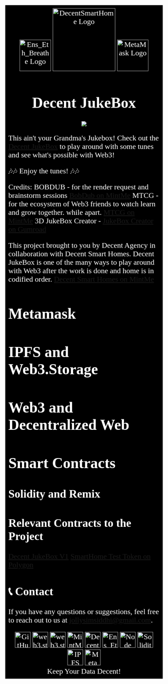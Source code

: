 <div style="font-family: 'Comic Sans MS', cursive; font-size: 24px; color: white; background-color: black; padding: 10px;">
<div align="center">
    <img src="https://bafybeic5bvnkjejuxbogn2n7lyzfyf5l6glgzrxkidjwj4yvhyci5haoca.ipfs.w3s.link/PolygonLogo.png" alt="Ens_Eth_Breathe Logo" width="100" height="100">
    <img src="https://bafybeihphat3yf3i6xnswokddphq6yox4gd2i6fcauwnghoi7odmpsfe6y.ipfs.w3s.link/JukeBox_Landing.gif" alt="DecentSmartHome Logo" width="200" height="200">
    <img src="https://bafybeicft2vkf4jfqex4j2xjr5t2yzrdlticyboc2gbf325ztjqpv5ng24.ipfs.w3s.link/MetaMaskFox.png" alt="MetaMask Logo" width="100" height="100">
</div>

<div align="center">
    <h1>🎵 Decent JukeBox 🎵</h1>
</div>


<div align="center">
    	<img height=auto width=auto src="./Controls_Demo.gif">
</div>


This ain't your Grandma's Jukebox! Check out the [Decent JukeBox](https://thejollylama.github.io/JollyJukeBox/public/) to play around with some tunes and see what's possible with Web3!

🎶🎶 Enjoy the tunes! 🎶🎶

Credits:
    BOBDUB - for the render request and brainstorm sessions [BobDub on MintMe](https://www.mintme.com/token/bobdubbloon)
    MTCG - for the ecosystem of Web3 friends to watch learn and grow together. while apart. [MTCG on MintMe](https://www.mintme.com/token/mtcg)
    3D JukeBox Creator - [JukeBox Creator on Gumroad](https://innovationassets.gumroad.com/?recommended_by=library&_gl=1*e3bpgc*_ga*MTA0MTE3Nzg4NC4xNzMyMjkwNzEw*_ga_6LJN6D94N6*MTczMjI5MDcxMC4xLjEuMTczMjI5MDcyMC4wLjAuMA..)

This project brought to you by Decent Agency in collaboration with Decent Smart Homes. Decent JukeBox is one of the many ways to play around with Web3 after the work is done and home is in codified order.
     [Decent Smart Homes on MintMe](https://www.mintme.com/token/DecentSmartHomes)



# Metamask

# IPFS and Web3.Storage

# Web3 and Decentralized Web

# Smart Contracts

## Solidity and Remix

## Relevant Contracts to the Project
[Decent JukeBox V1](https://polygonscan.com/address/0x180Cf8CB681a083A73c997809FF60Df857010bF9)
[SmartHome Test Token on Polygon](https://polygonscan.com/address/0x81cCeF6414D4CDbed9FD6Ea98c2D00105800cd78)

## 📞 Contact

If you have any questions or suggestions, feel free to reach out to us at [jollysimsiddhi@gmail.com](mailto:jollysimsiddhi@gmail.com).



<div align="center">
    <img src="https://bafybeififxtnn4lyvw72l4l7p2ux2qiumsgm4y6zmjf3jryhmzxhzifwym.ipfs.w3s.link/Github_Logo.png" alt="GitHub Logo" width="50" height="50">
    <img src="https://bafybeih7e5eyvfs64oimtn5ywti2lovl3ydysq5mcoxbefpx2qkly4rdrq.ipfs.w3s.link/web3storage.png" alt="web3.storage Logo" width="50" height="50">
    <img src="https://bafybeic5bvnkjejuxbogn2n7lyzfyf5l6glgzrxkidjwj4yvhyci5haoca.ipfs.w3s.link/PolygonLogo.png" alt="web3.storage Logo" width="50" height="50">
    <img src="https://bafybeig67sj4te7xkz5ku67ksnhxdfzikblc77gsecv53owxe6b4z5aega.ipfs.w3s.link/MintMeLogo.png" alt="MintMe Logo" width="50" height="50">
    <img src="https://bafybeigr6ri2ythjbciusgjdvimjt74caymflc5ut4rmtrkhcoi2cr53ua.ipfs.w3s.link/DecentSmartHome.png" alt="DecentSmartHome Logo" width="50" height="50">
    <img src="https://bafybeifej4defs5s5wryxylmps42c7xkbzle3fxjgnsbb5hcfnd5b77zwa.ipfs.w3s.link/Ens_Eth_Breathe.gif" alt="Ens_Eth_Breathe Logo" width="50" height="50">
    <img src="https://bafybeie7l66frjp4im2xrsd3wxlhwcve4bxuxqrvs6i3a33untc6mwwkgm.ipfs.w3s.link/node_logo.png" alt="Node Logo" width="50" height="50">
    <img src="https://bafybeicpv5ao6nyxhdln45jrd4gslyhrsagq72vvzmdpb2tsbm2vkz5jc4.ipfs.w3s.link/solidity.png" alt="Solidity Logo" width="50" height="50">
    <img src="https://bafybeidxx2mbmne45dqr5c572ynzly6asn7qns6uvdyhak7576nygcu4ym.ipfs.w3s.link/IPFS_Logo.png" alt="IPFS Logo" width="50" height="50">
    <img src="https://bafybeicft2vkf4jfqex4j2xjr5t2yzrdlticyboc2gbf325ztjqpv5ng24.ipfs.w3s.link/MetaMaskFox.png" alt="MetaMask Logo" width="50" height="50">
    <br>
    Keep Your Data Decent!
</div>
</div>

